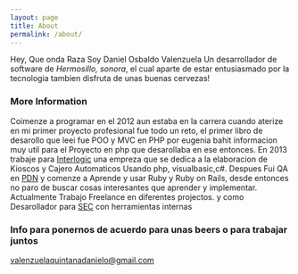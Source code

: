 ```yaml
---
layout: page
title: About
permalink: /about/
---
```


Hey, Que onda Raza Soy Daniel Osbaldo Valenzuela Un desarrollador de software de *Hermosillo, sonora*, el cual aparte de estar entusiasmado por la tecnologia tambien disfruta de unas buenas cervezas!

### More Information
Coimenze a programar en el 2012 aun estaba en la carrera cuando aterize en mi primer proyecto profesional fue todo un reto, el primer libro de desarollo que leei fue POO y MVC en PHP por eugenia bahit informacion muy util para el Proyecto en php que desarollaba en ese entonces.
En 2013 trabaje para [Interlogic](http://www.interlogic.com.mx/) una empreza que se dedica a la elaboracion de Kioscos y Cajero Automaticos Usando php, visualbasic,c#.
Despues Fui QA en [PDN](https://www.prodivnet.com/) y comenze a Aprende y usar Ruby y Ruby on Rails, desde entonces no paro de buscar cosas interesantes que aprender y implementar.
Actualmente Trabajo Freelance en diferentes projectos. y como Desarollador para [SEC](http://www.sec.gob.mx/portal/index.php) con herramientas internas


### Info para ponernos de acuerdo para unas beers o para trabajar juntos

[valenzuelaquintanadanielo@gmail.com](mailto:valenzuelaquintanadanielo@gmail.com)
